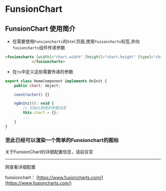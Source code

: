 # FunsionChart

## FunsionChart 使用简介

* 在需要使用`Funsioncharts`的`html`页面,使用`fusioncharts`标签,并向`fusioncharts`组件传递参数

```html
<fusioncharts [width]="chart.width" [height]="chart.height" [type]="chart.type" [dataFormat]="chart.dataFormat" [dataSource]="chart.dataSource">
            </fusioncharts>
```

* 在`ts`中定义这些需要传递的参数

```js
export class HomeComponent implements OnInit {
    public chart: object;

    constructor() {}

    ngOnInit(): void {
        // 初始化图表的参数信息
        this.chart = {};
        ...
    }
}
```

### 至此已经可以渲染一个简单的Funsionchart的图标

关于FunsionChart的详细配置信息，请前往官

---

网查看详细配置

funsionchart： [https://www.fusioncharts.com/](https://www.fusioncharts.com/)

